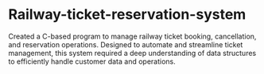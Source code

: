 # Railway-ticket-reservation-system
Created a C-based program to manage railway ticket booking, cancellation, and reservation operations. Designed to automate and streamline ticket management, this system required a deep understanding of data structures to efficiently handle customer data and operations.
